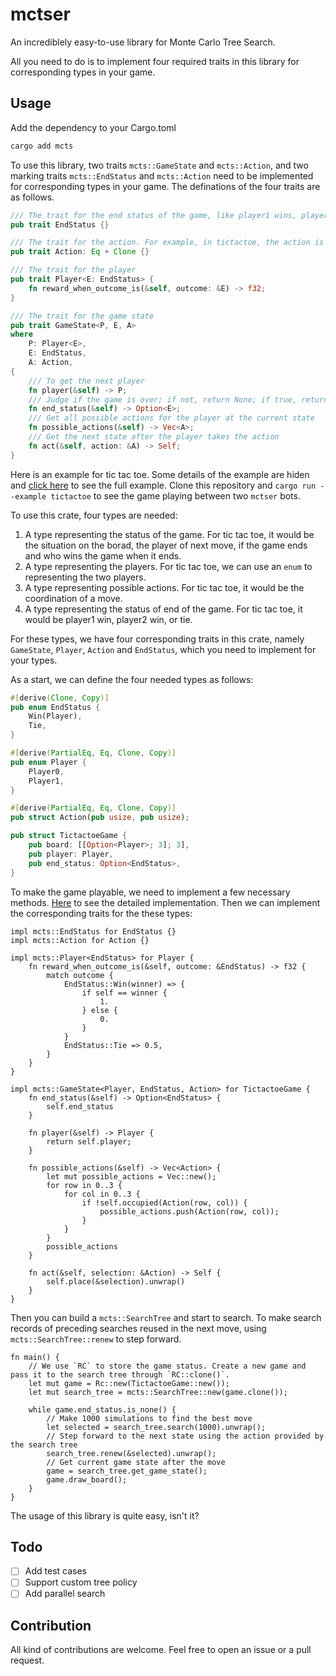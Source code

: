 # mctser
An incrediblely easy-to-use library for Monte Carlo Tree Search.

All you need to do is to implement four required traits in this library for corresponding types in your game.
## Usage
Add the dependency to your Cargo.toml
```sh
cargo add mcts
```

To use this library, two traits `mcts::GameState` and `mcts::Action`, and two marking traits `mcts::EndStatus` and `mcts::Action` need to be implemented for corresponding types in your game. The definations of the four traits are as follows.
```rust
/// The trait for the end status of the game, like player1 wins, player2 wins, or tie
pub trait EndStatus {}

/// The trait for the action. For example, in tictactoe, the action is the coordinate of the next move
pub trait Action: Eq + Clone {}

/// The trait for the player
pub trait Player<E: EndStatus> {
    fn reward_when_outcome_is(&self, outcome: &E) -> f32;
}

/// The trait for the game state
pub trait GameState<P, E, A>
where
    P: Player<E>,
    E: EndStatus,
    A: Action,
{
    /// To get the next player
    fn player(&self) -> P;
    /// Judge if the game is over; if not, return None; if true, return the status of the game result
    fn end_status(&self) -> Option<E>;
    /// Get all possible actions for the player at the current state
    fn possible_actions(&self) -> Vec<A>;
    /// Get the next state after the player takes the action
    fn act(&self, action: &A) -> Self;
}
```
Here is an example for tic tac toe. Some details of the example are hiden and [click here](/examples/tictactoe.rs) to see the full example. Clone this repository and `cargo run --example tictactoe` to see the game playing between two `mctser` bots.

To use this crate, four types are needed:
1. A type representing the status of the game. For tic tac toe, it would be the situation on the borad, the player of next move, if the game ends and who wins the game when it ends.
2. A type representing the players. For tic tac toe, we can use an `enum` to representing the two players.
3. A type representing possible actions. For tic tac toe, it would be the coordination of a move.
4. A type representing the status of end of the game. For tic tac toe, it would be player1 win, player2 win, or tie.

For these types, we have four corresponding traits in this crate, namely `GameState`, `Player`, `Action` and `EndStatus`, which you need to implement for your types.

As a start, we can define the four needed types as follows:
```rust
#[derive(Clone, Copy)]
pub enum EndStatus {
    Win(Player),
    Tie,
}

#[derive(PartialEq, Eq, Clone, Copy)]
pub enum Player {
    Player0,
    Player1,
}

#[derive(PartialEq, Eq, Clone, Copy)]
pub struct Action(pub usize, pub usize);

pub struct TictactoeGame {
    pub board: [[Option<Player>; 3]; 3],
    pub player: Player,
    pub end_status: Option<EndStatus>,
}
```

To make the game playable, we need to implement a few necessary methods. [Here](/examples/tictactoe.rs#L61) to see the detailed implementation. Then we can implement the corresponding traits for the these types:
```rust, ignore
impl mcts::EndStatus for EndStatus {}
impl mcts::Action for Action {}

impl mcts::Player<EndStatus> for Player {
    fn reward_when_outcome_is(&self, outcome: &EndStatus) -> f32 {
        match outcome {
            EndStatus::Win(winner) => {
                if self == winner {
                    1.
                } else {
                    0.
                }
            }
            EndStatus::Tie => 0.5,
        }
    }
}

impl mcts::GameState<Player, EndStatus, Action> for TictactoeGame {
    fn end_status(&self) -> Option<EndStatus> {
        self.end_status
    }

    fn player(&self) -> Player {
        return self.player;
    }

    fn possible_actions(&self) -> Vec<Action> {
        let mut possible_actions = Vec::new();
        for row in 0..3 {
            for col in 0..3 {
                if !self.occupied(Action(row, col)) {
                    possible_actions.push(Action(row, col));
                }
            }
        }
        possible_actions
    }

    fn act(&self, selection: &Action) -> Self {
        self.place(&selection).unwrap()
    }
}
```

Then you can build a `mcts::SearchTree` and start to search. To make search records of preceding searches reused in the next move, using `mcts::SearchTree::renew` to step forward.
```rust, ignore
fn main() {
    // We use `RC` to store the game status. Create a new game and pass it to the search tree through `RC::clone()`.
    let mut game = Rc::new(TictactoeGame::new());
    let mut search_tree = mcts::SearchTree::new(game.clone());

    while game.end_status.is_none() {
        // Make 1000 simulations to find the best move
        let selected = search_tree.search(1000).unwrap();
        // Step forward to the next state using the action provided by the search tree
        search_tree.renew(&selected).unwrap();
        // Get current game state after the move
        game = search_tree.get_game_state();
        game.draw_board();
    }
}
```

The usage of this library is quite easy, isn't it?

## Todo
- [ ] Add test cases
- [ ] Support custom tree policy
- [ ] Add parallel search

## Contribution
All kind of contributions are welcome. Feel free to open an issue or a pull request.